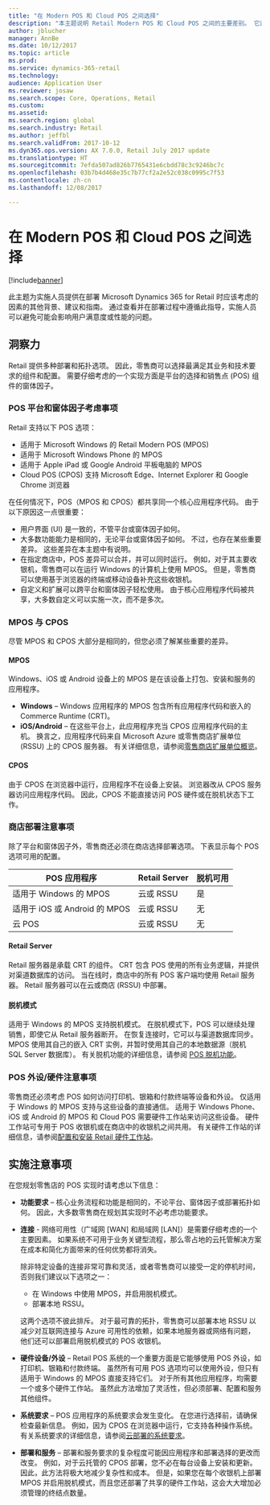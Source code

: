 ```yaml
---
title: "在 Modern POS 和 Cloud POS 之间选择"
description: "本主题说明 Retail Modern POS 和 Cloud POS 之间的主要差别。 它还描述实现 Microsoft Dynamics 365 for Retail 的零售商应考虑的以帮助他们作出满足自己要求的最佳选择的各个因素。"
author: jblucher
manager: AnnBe
ms.date: 10/12/2017
ms.topic: article
ms.prod: 
ms.service: dynamics-365-retail
ms.technology: 
audience: Application User
ms.reviewer: josaw
ms.search.scope: Core, Operations, Retail
ms.custom: 
ms.assetid: 
ms.search.region: global
ms.search.industry: Retail
ms.author: jeffbl
ms.search.validFrom: 2017-10-12
ms.dyn365.ops.version: AX 7.0.0, Retail July 2017 update
ms.translationtype: HT
ms.sourcegitcommit: 7efda507ad826b7765431e6cbdd78c3c9246bc7c
ms.openlocfilehash: 03b7b4d468e35c7b77cf2a2e52c038c0995c7f53
ms.contentlocale: zh-cn
ms.lasthandoff: 12/08/2017

---
```


# <a name="choose-between-modern-pos-and-cloud-pos"></a>在 Modern POS 和 Cloud POS 之间选择

[!include[banner](includes/banner.md)]

此主题为实施人员提供在部署 Microsoft Dynamics 365 for Retail 时应该考虑的因素的其他背景、建议和指南。 通过查看并在部署过程中遵循此指导，实施人员可以避免可能会影响用户满意度或性能的问题。

## <a name="insights"></a>洞察力
Retail 提供多种部署和拓扑选项。 因此，零售商可以选择最满足其业务和技术要求的组件和配置。 需要仔细考虑的一个实现方面是平台的选择和销售点 (POS) 组件的窗体因子。

### <a name="pos-platform-and-form-factor-considerations"></a>POS 平台和窗体因子考虑事项
Retail 支持以下 POS 选项：

- 适用于 Microsoft Windows 的 Retail Modern POS (MPOS)
- 适用于 Microsoft Windows Phone 的 MPOS
- 适用于 Apple iPad 或 Google Android 平板电脑的 MPOS
- Cloud POS (CPOS) 支持 Microsoft Edge、Internet Explorer 和 Google Chrome 浏览器

在任何情况下，POS（MPOS 和 CPOS）都共享同一个核心应用程序代码。 由于以下原因这一点很重要：

- 用户界面 (UI) 是一致的，不管平台或窗体因子如何。
- 大多数功能能力是相同的，无论平台或窗体因子如何。 不过，也存在某些重要差异。 这些差异在本主题中有说明。
- 在指定商店中，POS 差异可以合并，并可以同时运行。 例如，对于其主要收银机，零售商可以在运行 Windows 的计算机上使用 MPOS。 但是，零售商可以使用基于浏览器的终端或移动设备补充这些收银机。
- 自定义和扩展可以跨平台和窗体因子轻松使用。 由于核心应用程序代码被共享，大多数自定义可以实施一次，而不是多次。

### <a name="mpos-vs-cpos"></a>MPOS 与 CPOS
尽管 MPOS 和 CPOS 大部分是相同的，但您必须了解某些重要的差异。

#### <a name="mpos"></a>MPOS

Windows、iOS 或 Android 设备上的 MPOS 是在该设备上打包、安装和服务的应用程序。

- **Windows** – Windows 应用程序的 MPOS 包含所有应用程序代码和嵌入的 Commerce Runtime (CRT)。 
- **iOS/Android** – 在这些平台上，此应用程序充当 CPOS 应用程序代码的主机。 换言之，应用程序代码来自 Microsoft Azure 或零售商店扩展单位 (RSSU) 上的 CPOS 服务器。 有关详细信息，请参阅[零售商店扩展单位概览](https://docs.microsoft.com/en-us/dynamics365/unified-operations/retail/dev-itpro/retail-store-system-begin)。

#### <a name="cpos"></a>CPOS

由于 CPOS 在浏览器中运行，应用程序不在设备上安装。 浏览器改从 CPOS 服务器访问应用程序代码。 因此，CPOS 不能直接访问 POS 硬件或在脱机状态下工作。

### <a name="store-deployment-considerations"></a>商店部署注意事项
除了平台和窗体因子外，零售商还必须在商店选择部署选项。 下表显示每个 POS 选项可用的配置。

| POS 应用程序         | Retail Server | 脱机可用 |
|-------------------------|---------------|-------------------|
| 适用于 Windows 的 MPOS        | 云或 RSSU | 是               |
| 适用于 iOS 或 Android 的 MPOS | 云或 RSSU | 无                |
| 云 POS               | 云或 RSSU | 无                |

#### <a name="retail-server"></a>Retail Server

Retail 服务器是承载 CRT 的组件。 CRT 包含 POS 使用的所有业务逻辑，并提供对渠道数据库的访问。 当在线时，商店中的所有 POS 客户端均使用 Retail 服务器。 Retail 服务器可以在云或商店 (RSSU) 中部署。

#### <a name="offline-mode"></a>脱机模式

适用于 Windows 的 MPOS 支持脱机模式。 在脱机模式下，POS 可以继续处理销售，即使它从 Retail 服务器断开。 在恢复连接时，它可以与渠道数据库同步。 MPOS 使用其自己的嵌入 CRT 实例，并暂时使用其自己的本地数据源（脱机 SQL Server 数据库）。 有关脱机功能的详细信息，请参阅 [POS 脱机功能](https://docs.microsoft.com/en-us/dynamics365/unified-operations/retail/pos-offline-functionality)。

### <a name="pos-peripheralhardware-considerations"></a>POS 外设/硬件注意事项
零售商还必须考虑 POS 如何访问打印机、银箱和付款终端等设备和外设。 仅适用于 Windows 的 MPOS 支持与这些设备的直接通信。 适用于 Windows Phone、iOS 或 Android 的 MPOS 和 Cloud POS 需要硬件工作站来访问这些设备。 硬件工作站可专用于 POS 收银机或在商店中的收银机之间共用。 有关硬件工作站的详细信息，请参阅[配置和安装 Retail 硬件工作站](https://docs.microsoft.com/en-us/dynamics365/unified-operations/retail/retail-hardware-station-configuration-installation)。

## <a name="implementation-considerations"></a>实施注意事项
在您规划零售店的 POS 实现时请考虑以下信息：

- **功能要求** – 核心业务流程和功能是相同的，不论平台、窗体因子或部署拓扑如何。 因此，大多数零售商在规划其实现时不必考虑功能要求。
- **连接** - 网络可用性（广域网 \[WAN\] 和局域网 \[LAN\]）是需要仔细考虑的一个主要因素。 如果系统不可用于业务关键型流程，那么零占地的云托管解决方案在成本和简化方面带来的任何优势都将消失。

    除非特定设备的连接非常可靠和灵活，或者零售商可以接受一定的停机时间，否则我们建议以下选项之一：

    - 在 Windows 中使用 MPOS，并启用脱机模式。
    - 部署本地 RSSU。

    这两个选项不彼此排斥。 对于最可靠的拓扑，零售商可以部署本地 RSSU 以减少对互联网连接与 Azure 可用性的依赖，如果本地服务器或网络有问题，他们还可以部署启用脱机模式的 POS 收银机。

- **硬件设备/外设** – Retail POS 系统的一个重要方面是它能够使用 POS 外设，如打印机、银箱和付款终端。 虽然所有可用 POS 选项均可以使用外设，但只有适用于 Windows 的 MPOS 直接支持它们。 对于所有其他应用程序，均需要一个或多个硬件工作站。 虽然此方法增加了灵活性，但必须部署、配置和服务其他组件。
- **系统要求** – POS 应用程序的系统要求会发生变化。 在您进行选择前，请确保检查最新信息。 例如，因为 CPOS 在浏览器中运行，它支持各种操作系统。 有关系统要求的详细信息，请参阅[云部署的系统要求](https://docs.microsoft.com/en-us/dynamics365/unified-operations/fin-and-ops/get-started/system-requirements)。
- **部署和服务** – 部署和服务要求的复杂程度可能因应用程序和部署选择的更改而改变。 例如，对于云托管的 CPOS 部署，您不必在每台设备上安装和更新。 因此，此方法将极大地减少复杂性和成本。 但是，如果您在每个收银机上部署 MPOS 并启用脱机模式，而且您还部署了共享的硬件工作站，这会大大增加必须管理的终结点数量。

